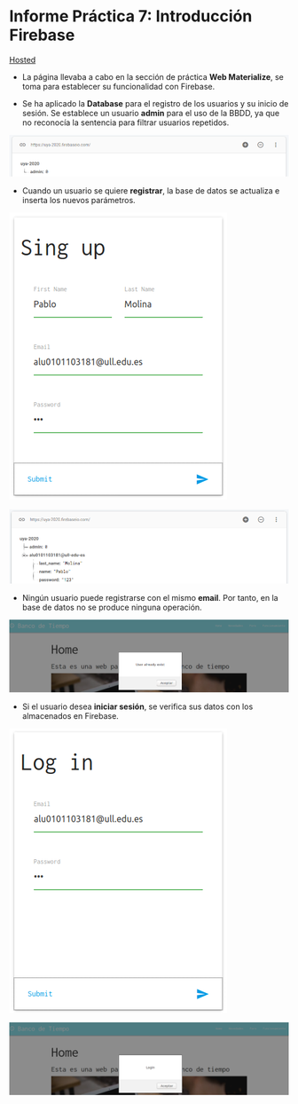 # Informe Práctica 7: Introducción Firebase
[Hosted](https://WebMaterialize--pmolmar.repl.co)

- La página llevaba a cabo en la sección de práctica **Web Materialize**, se toma para establecer su funcionalidad con Firebase.

- Se ha aplicado la **Database** para el registro de los usuarios y su inicio de sesión. Se establece un usuario **admin** para el uso de la BBDD, ya que no reconocía la sentencia para filtrar usuarios repetidos.

![BBDD](https://github.com/Pmolmar/UyA_grupo19/blob/master/P7/screenshots/vacio.png)

- Cuando un usuario se quiere **registrar**, la base de datos se actualiza e inserta los nuevos parámetros.

![BBDD](https://github.com/Pmolmar/UyA_grupo19/blob/master/P7/screenshots/registro.png)

![BBDD](https://github.com/Pmolmar/UyA_grupo19/blob/master/P7/screenshots/registro1.png)

- Ningún usuario puede registrarse con el mismo **email**. Por tanto, en la base de datos no se produce ninguna operación.

![BBDD](https://github.com/Pmolmar/UyA_grupo19/blob/master/P7/screenshots/error.png)

- Si el usuario desea **iniciar sesión**, se verifica sus datos con los almacenados en Firebase.

![BBDD](https://github.com/Pmolmar/UyA_grupo19/blob/master/P7/screenshots/login.png)

![BBDD](https://github.com/Pmolmar/UyA_grupo19/blob/master/P7/screenshots/login1.png)

